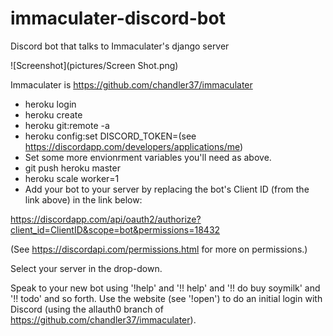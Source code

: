 # immaculater-discord-bot
Discord bot that talks to Immaculater's django server

![Screenshot](pictures/Screen Shot.png)


Immaculater is https://github.com/chandler37/immaculater

- heroku login
- heroku create <yourapp>
- heroku git:remote -a <yourapp>
- heroku config:set DISCORD_TOKEN=(see https://discordapp.com/developers/applications/me)
- Set some more envionrment variables you'll need as above.
- git push heroku master
- heroku scale worker=1
- Add your bot to your server by replacing the bot's Client ID (from the link
  above) in the link below:

https://discordapp.com/api/oauth2/authorize?client_id=ClientID&scope=bot&permissions=18432

(See https://discordapi.com/permissions.html for more on permissions.)

Select your server in the drop-down.

Speak to your new bot using '!help' and '!! help' and '!! do buy soymilk' and
'!! todo' and so forth. Use the website (see '!open') to do an initial login
with Discord (using the allauth0 branch of https://github.com/chandler37/immaculater).
